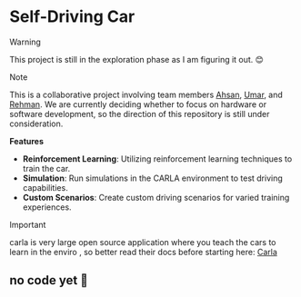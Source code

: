 # Self-Driving Car

> [!WARNING]
> This project is still in the exploration phase as I am figuring it out. 😊

> [!NOTE]
> This is a collaborative project involving team members [Ahsan](https://github.com/MrAhsan777), [Umar](https://github.com/Umarkeerio), and [Rehman](#). We are currently deciding whether to focus on hardware or software development, so the direction of this repository is still under consideration.

**Features**  
- **Reinforcement Learning**: Utilizing reinforcement learning techniques to train the car.
- **Simulation**: Run simulations in the CARLA environment to test driving capabilities.
- **Custom Scenarios**: Create custom driving scenarios for varied training experiences.


> [!IMPORTANT]  
> carla is very large open source application where you teach the cars to learn in the enviro , so better read their docs before starting here: [Carla](https://carla.org/)

## no code yet 🙂